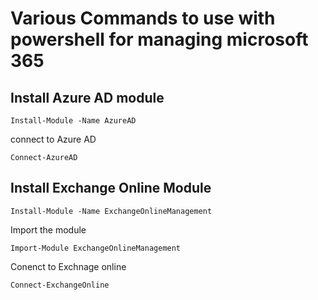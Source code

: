 # Various Commands to use with powershell for managing microsoft 365 
## Install Azure AD module
```
Install-Module -Name AzureAD
```
connect to Azure AD
```
Connect-AzureAD
```
## Install Exchange Online Module
```
Install-Module -Name ExchangeOnlineManagement
```
Import the module
```
Import-Module ExchangeOnlineManagement
```
Conenct to Exchnage online
```
Connect-ExchangeOnline
```